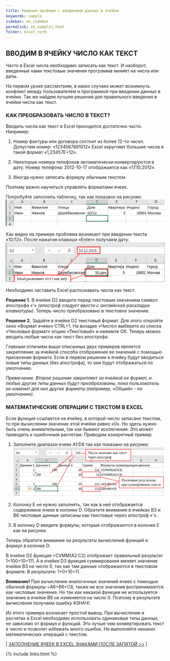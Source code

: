 ```yaml
---
title: Решения проблем с введением данных в ячейки
keywords: sample
sidebar: en_sidebar
permalink: en_sample1.html
folder: excel_norm
---
```


## ВВОДИМ В ЯЧЕЙКУ ЧИСЛО КАК ТЕКСТ

Часто в Excel числа необходимо записать как текст. И наоборот, введенные нами текстовые значения программа меняет на числа или даты.

На первом уроке рассмотрим, в каких случаях может возникнуть конфликт между пользователем и программой при введении данных в ячейки. Так же найдем лучшее решения для правильного введения в ячейки числа как текст.

### КАК ПРЕОБРАЗОВАТЬ ЧИСЛО В ТЕКСТ?

Вводить числа как текст в Excel приходится достаточно часто. Например:

1. Номер фактуры или договора состоит из более 12-ти чисел. Допустим номер: «1234567891012» Excel округляет большие числа в такой формат «1,23457E+12».

2. Некоторые номера телефонов автоматически конвертируются в дату. Номер телефона: 2012-10-17 отображается как «17.10.2012».

3. Иногда нужно записать формулу обычным текстом.

Поэтому важно научиться управлять форматами ячеек.

Попробуйте заполнить табличку, так как показано на рисунке:
    ![img](/images/s2/img1.PNG)

Как видно на примере проблема возникает при введении текста «10/12». После нажатия клавиши «Enter» получаем дату:
    ![img](/images/s2/img2.PNG)

Необходимо заставить Excel распознавать числа как текст.

**Решение 1.** В ячейке D2 введите перед текстовым значением символ апострофа «'» _(апостроф следует ввести с английской раскладки клавиатуры)_. Теперь число преобразовано в текстовое значение.

**Решение 2.** Задайте в ячейке D2 текстовый формат. Для этого откройте окно «Формат ячеек» CTRL+1. На вкладке «Число» выберите из списка «Числовые формат» опцию «Текстовый» и нажмите ОК. Теперь можно вводить любые числа как текст без апострофа.

Главным отличием выше описанных двух примеров является закрепление за ячейкой способа отображения ее значений с помощью присвоения формата. Если в первом решении в ячейку будут вводиться новые типы данных (без апострофа), то они будут отображаться по умолчанию.

_Примечание. Второе решение закрепляет за ячейкой ее формат, и любые другие типы данных будут преобразованы, пока пользователь не изменит для нее другие форматы (например, «Общий» - по умолчанию)._

### МАТЕМАТИЧЕСКИЕ ОПЕРАЦИИ С ТЕКСТОМ В EXCEL

Если функция ссылается на ячейку, в которой число записано текстом, то при вычислении значение этой ячейки равно «0». Но здесь нужно быть очень внимательным, так как бывают исключения. Это может приводить к ошибочным расчетам. Приводим конкретный пример.

1. Заполните диапазон ячеек A1:D6 так как показано на рисунке:
    ![img](/images/s2/img3.PNG)
        
2. Колонку E не нужно заполнять, так как в ней отображается содержимое ячеек в колонке D. Обратите внимание в ячейках B3 и B6 числовые данные записаны как текстовые через апостроф «'».
 
3. В колонку D введите формулы, которые отображаются в колонке E как на рисунке.

Теперь обратите внимание на результаты вычислений функций и формул в колонке D.

В ячейке D2 функция =СУММ(A2:C2) отображает правильный результат 1+100+10=111. А в ячейке D3 функция суммирования меняет значение ячейки B3 на число 0, так как там данные отображаются в текстовом формате. В результате: 1+0+10=11.

**Внимание!** При вычислении аналогичных значений ячеек с помощью обычной формулы =A6+B6+C6, также не все значения воспринимаются как числовые значения. Но так как никакой функции не используется значение в ячейке B6 не изменяется на число 0. Поэтому в результате вычисления получаем ошибку #ЗНАЧ!.

Из этого примера возникает простой вывод. При вычислении и расчетах в Excel необходимо использовать одинаковые типы данных, не зависимо от формул и функций. Это лучше чем конвертировать текст в число и позволит избежать много ошибок. Не выполняйте никаких математических операций с текстом.

| [ЗАПОЛНЕНИЕ ЯЧЕЕК В EXCEL ЗНАКАМИ ПОСЛЕ ЗАПЯТОЙ >>](en_sample2.html) |

{% include links.html %}

